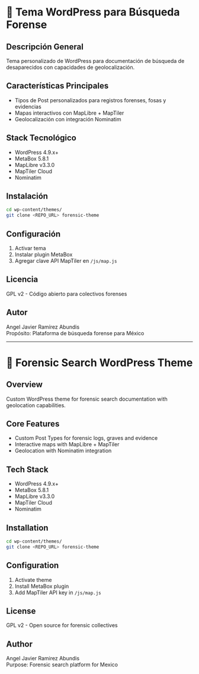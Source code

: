 # 🚀 Tema WordPress para Búsqueda Forense

## Descripción General
Tema personalizado de WordPress para documentación de búsqueda de desaparecidos con capacidades de geolocalización.

## Características Principales
- Tipos de Post personalizados para registros forenses, fosas y evidencias
- Mapas interactivos con MapLibre + MapTiler
- Geolocalización con integración Nominatim

## Stack Tecnológico
- WordPress 4.9.x+
- MetaBox 5.8.1
- MapLibre v3.3.0
- MapTiler Cloud
- Nominatim

## Instalación
```bash
cd wp-content/themes/
git clone <REPO_URL> forensic-theme
```

## Configuración
1. Activar tema
2. Instalar plugin MetaBox
3. Agregar clave API MapTiler en `/js/map.js`

## Licencia
GPL v2 - Código abierto para colectivos forenses

## Autor
Angel Javier Ramírez Abundis  
Propósito: Plataforma de búsqueda forense para México

---

# 🚀 Forensic Search WordPress Theme

## Overview
Custom WordPress theme for forensic search documentation with geolocation capabilities.

## Core Features
- Custom Post Types for forensic logs, graves and evidence
- Interactive maps with MapLibre + MapTiler
- Geolocation with Nominatim integration

## Tech Stack
- WordPress 4.9.x+
- MetaBox 5.8.1
- MapLibre v3.3.0
- MapTiler Cloud
- Nominatim

## Installation
```bash
cd wp-content/themes/
git clone <REPO_URL> forensic-theme
```

## Configuration
1. Activate theme
2. Install MetaBox plugin
3. Add MapTiler API key in `/js/map.js`

## License
GPL v2 - Open source for forensic collectives

## Author
Angel Javier Ramirez Abundis  
Purpose: Forensic search platform for Mexico
